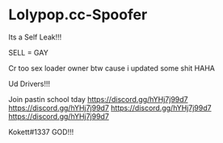 # Lolypop.cc-Spoofer

Its a Self Leak!!!

SELL = GAY

Cr too sex loader owner btw cause i updated some shit HAHA

Ud Drivers!!! 

Join pastin school tday https://discord.gg/hYHj7j99d7
https://discord.gg/hYHj7j99d7
https://discord.gg/hYHj7j99d7
https://discord.gg/hYHj7j99d7


Kokett#1337 GOD!!!
